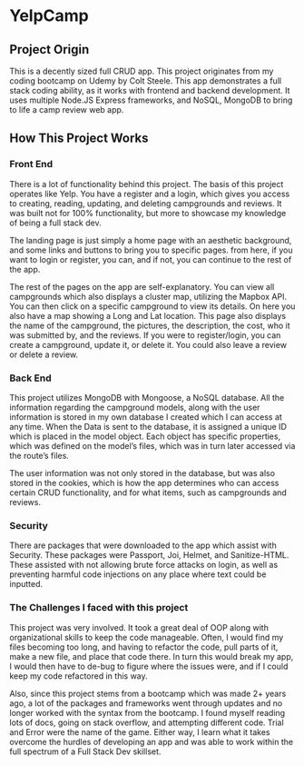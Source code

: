 # YelpCamp

## Project Origin
This is a decently sized full CRUD app. This project originates from my coding bootcamp on Udemy by Colt Steele. This app demonstrates a full stack coding ability, as it works with frontend and backend development. It uses multiple Node.JS Express frameworks, and NoSQL, MongoDB to bring to life a camp review web app.

## How This Project Works
### Front End
There is a lot of functionality behind this project. The basis of this project operates like Yelp. You have a register and a login, which gives you access to creating, reading, updating, and deleting campgrounds and reviews. It was built not for 100% functionality, but more to showcase my knowledge of being a full stack dev.

The landing page is just simply a home page with an aesthetic background, and some links and buttons to bring you to specific pages. from here, if you want to login or register, you can, and if not, you can continue to the rest of the app.

The rest of the pages on the app are self-explanatory. You can view all campgrounds which also displays a cluster map, utilizing the Mapbox API. You can then click on a specific campground to view its details. On here you also have a map showing a Long and Lat location. This page also displays the name of the campground, the pictures, the description, the cost, who it was submitted by, and the reviews. If you were to register/login, you can create a campground, update it, or delete it. You could also leave a review or delete a review.

### Back End
This project utilizes MongoDB with Mongoose, a NoSQL database. All the information regarding the campground models, along with the user information is stored in my own database I created which I can access at any time. When the Data is sent to the database, it is assigned a unique ID which is placed in the model object. Each object has specific properties, which was defined on the model’s files, which was in turn later accessed via the route’s files.



The user information was not only stored in the database, but was also stored in the cookies, which is how the app determines who can access certain CRUD functionality, and for what items, such as campgrounds and reviews.

### Security
There are packages that were downloaded to the app which assist with Security. These packages were Passport, Joi, Helmet, and Sanitize-HTML. These assisted with not allowing brute force attacks on login, as well as preventing harmful code injections on any place where text could be inputted.

### The Challenges I faced with this project
This project was very involved. It took a great deal of OOP along with organizational skills to keep the code manageable. Often, I would find my files becoming too long, and having to refactor the code, pull parts of it, make a new file, and place that code there. In turn this would break my app, I would then have to de-bug to figure where the issues were, and if I could keep my code refactored in this way.

Also, since this project stems from a bootcamp which was made 2+ years ago, a lot of the packages and frameworks went through updates and no longer worked with the syntax from the bootcamp. I found myself reading lots of docs, going on stack overflow, and attempting different code. Trial and Error were the name of the game. Either way, I learn what it takes overcome the hurdles of developing an app and was able to work within the full spectrum of a Full Stack Dev skillset.
